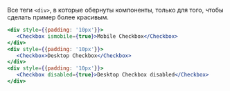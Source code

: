 Все теги `<div>`, в которые обернуты компоненты, только для того, чтобы сделать пример более красивым.

 ```jsx
<div style={{padding: '10px'}}>
    <Checkbox ismobile={true}>Mobile Checkbox</Checkbox>
</div>
<div style={{padding: '10px'}}>
    <Checkbox>Desktop Checkbox</Checkbox>
</div>
<div style={{padding: '10px'}}>
    <Checkbox disabled={true}>Desktop Checkbox disabled</Checkbox>
</div>
```
